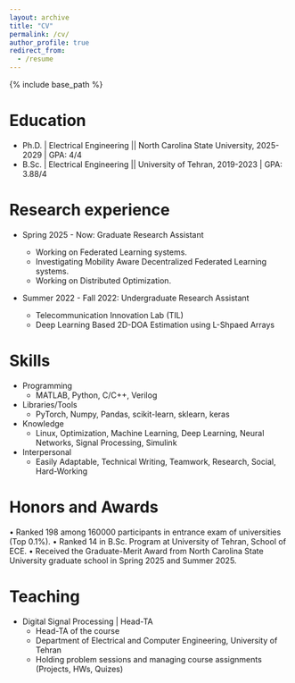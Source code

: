 ```yaml
---
layout: archive
title: "CV"
permalink: /cv/
author_profile: true
redirect_from:
  - /resume
---
```


{% include base_path %}

Education
======
* Ph.D. | Electrical Engineering || North Carolina State University, 2025-2029  |  GPA: 4/4
* B.Sc. | Electrical Engineering || University of Tehran, 2019-2023  | GPA: 3.88/4

Research experience
======
* Spring 2025 - Now: Graduate Research Assistant
  * Working on Federated Learning systems.
  * Investigating Mobility Aware Decentralized Federated Learning systems.
  * Working on Distributed Optimization.

* Summer 2022 - Fall 2022: Undergraduate Research Assistant
  * Telecommunication Innovation Lab (TIL)
  * Deep Learning Based 2D-DOA Estimation using L-Shpaed Arrays

  
Skills
======
* Programming
  * MATLAB, Python, C/C++, Verilog
* Libraries/Tools
  * PyTorch, Numpy, Pandas, scikit-learn, sklearn, keras
* Knowledge
  * Linux, Optimization, Machine Learning, Deep Learning, Neural Networks, Signal Processing, Simulink
* Interpersonal
  * Easily Adaptable, Technical Writing, Teamwork, Research, Social, Hard-Working

Honors and Awards
======
• Ranked 198 among 160000 participants in entrance exam of universities (Top 0.1%).
• Ranked 14 in B.Sc. Program at University of Tehran, School of ECE.
• Received the Graduate-Merit Award from North Carolina State University graduate school in Spring 2025 and Summer 2025.
    
Teaching
======
* Digital Signal Processing    |        Head-TA
   * Head-TA of the course
   * Department of Electrical and Computer Engineering, University of Tehran
   * Holding problem sessions and managing course assignments (Projects, HWs, Quizes)

